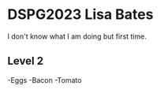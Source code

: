 # DSPG2023 Lisa Bates
I don't know what I am doing but first time.

## Level 2
-Eggs
-Bacon
-Tomato

